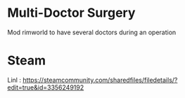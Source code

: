 # Multi-Doctor Surgery
 Mod rimworld to have several doctors during an operation

 # Steam
  Linl : https://steamcommunity.com/sharedfiles/filedetails/?edit=true&id=3356249192
